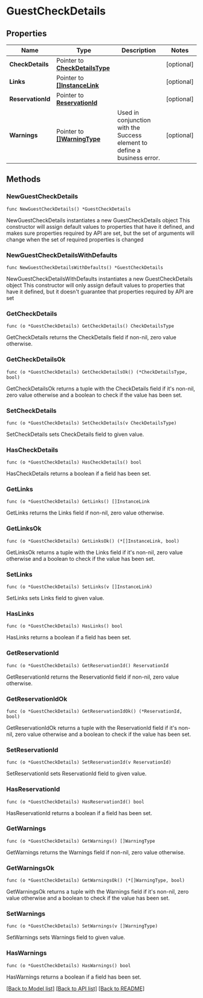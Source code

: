 # GuestCheckDetails

## Properties

Name | Type | Description | Notes
------------ | ------------- | ------------- | -------------
**CheckDetails** | Pointer to [**CheckDetailsType**](CheckDetailsType.md) |  | [optional] 
**Links** | Pointer to [**[]InstanceLink**](InstanceLink.md) |  | [optional] 
**ReservationId** | Pointer to [**ReservationId**](ReservationId.md) |  | [optional] 
**Warnings** | Pointer to [**[]WarningType**](WarningType.md) | Used in conjunction with the Success element to define a business error. | [optional] 

## Methods

### NewGuestCheckDetails

`func NewGuestCheckDetails() *GuestCheckDetails`

NewGuestCheckDetails instantiates a new GuestCheckDetails object
This constructor will assign default values to properties that have it defined,
and makes sure properties required by API are set, but the set of arguments
will change when the set of required properties is changed

### NewGuestCheckDetailsWithDefaults

`func NewGuestCheckDetailsWithDefaults() *GuestCheckDetails`

NewGuestCheckDetailsWithDefaults instantiates a new GuestCheckDetails object
This constructor will only assign default values to properties that have it defined,
but it doesn't guarantee that properties required by API are set

### GetCheckDetails

`func (o *GuestCheckDetails) GetCheckDetails() CheckDetailsType`

GetCheckDetails returns the CheckDetails field if non-nil, zero value otherwise.

### GetCheckDetailsOk

`func (o *GuestCheckDetails) GetCheckDetailsOk() (*CheckDetailsType, bool)`

GetCheckDetailsOk returns a tuple with the CheckDetails field if it's non-nil, zero value otherwise
and a boolean to check if the value has been set.

### SetCheckDetails

`func (o *GuestCheckDetails) SetCheckDetails(v CheckDetailsType)`

SetCheckDetails sets CheckDetails field to given value.

### HasCheckDetails

`func (o *GuestCheckDetails) HasCheckDetails() bool`

HasCheckDetails returns a boolean if a field has been set.

### GetLinks

`func (o *GuestCheckDetails) GetLinks() []InstanceLink`

GetLinks returns the Links field if non-nil, zero value otherwise.

### GetLinksOk

`func (o *GuestCheckDetails) GetLinksOk() (*[]InstanceLink, bool)`

GetLinksOk returns a tuple with the Links field if it's non-nil, zero value otherwise
and a boolean to check if the value has been set.

### SetLinks

`func (o *GuestCheckDetails) SetLinks(v []InstanceLink)`

SetLinks sets Links field to given value.

### HasLinks

`func (o *GuestCheckDetails) HasLinks() bool`

HasLinks returns a boolean if a field has been set.

### GetReservationId

`func (o *GuestCheckDetails) GetReservationId() ReservationId`

GetReservationId returns the ReservationId field if non-nil, zero value otherwise.

### GetReservationIdOk

`func (o *GuestCheckDetails) GetReservationIdOk() (*ReservationId, bool)`

GetReservationIdOk returns a tuple with the ReservationId field if it's non-nil, zero value otherwise
and a boolean to check if the value has been set.

### SetReservationId

`func (o *GuestCheckDetails) SetReservationId(v ReservationId)`

SetReservationId sets ReservationId field to given value.

### HasReservationId

`func (o *GuestCheckDetails) HasReservationId() bool`

HasReservationId returns a boolean if a field has been set.

### GetWarnings

`func (o *GuestCheckDetails) GetWarnings() []WarningType`

GetWarnings returns the Warnings field if non-nil, zero value otherwise.

### GetWarningsOk

`func (o *GuestCheckDetails) GetWarningsOk() (*[]WarningType, bool)`

GetWarningsOk returns a tuple with the Warnings field if it's non-nil, zero value otherwise
and a boolean to check if the value has been set.

### SetWarnings

`func (o *GuestCheckDetails) SetWarnings(v []WarningType)`

SetWarnings sets Warnings field to given value.

### HasWarnings

`func (o *GuestCheckDetails) HasWarnings() bool`

HasWarnings returns a boolean if a field has been set.


[[Back to Model list]](../README.md#documentation-for-models) [[Back to API list]](../README.md#documentation-for-api-endpoints) [[Back to README]](../README.md)


